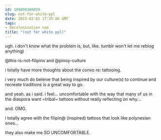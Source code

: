 ```yaml
---
id: 109890386039
slug: not-for-white-ppl
date: 2015-02-02 17:35:00 GMT
tags:
- decolonization nao
title: "(not for white ppl)"
---
```


ugh. i don't know what the problem is, but, like. tumblr won't let me reblog anything)

@this-is-not-filipinx and @pinoy-culture

i totally have more thoughts about the convo re: tattooing.

i very much do beleive that being inspired by our culture(s) to continue and recreate traditions is a great way to go. 

and yeah. as i said. i feel... uncomfortable with the way that many of us in the diaspora want ~tribal~ tattoos without really reflecting on why... 

and. OMG.

i totally agree with the filipin@ (inspired) tattoos that look like polynesian ones...

they also make me SO UNCOMFORTABLE.